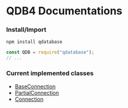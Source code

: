 
# QDB4 Documentations

### Install/Import
`npm install qdatabase`
```js
const QDB = require("qdatabase");
// ...
```

### Current implemented classes
* [BaseConnection](https://github.com/QSmally/QDB/blob/v4/Documentation/BaseConnection.md)
* [PartialConnection](https://github.com/QSmally/QDB/blob/v4/Documentation/PartialConnection.md)
* [Connection](https://github.com/QSmally/QDB/blob/v4/Documentation/Connection.md)
